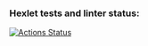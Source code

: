 ### Hexlet tests and linter status:
[![Actions Status](https://github.com/JS-NinjaNN/frontend-project-12/workflows/hexlet-check/badge.svg)](https://github.com/JS-NinjaNN/frontend-project-12/actions)